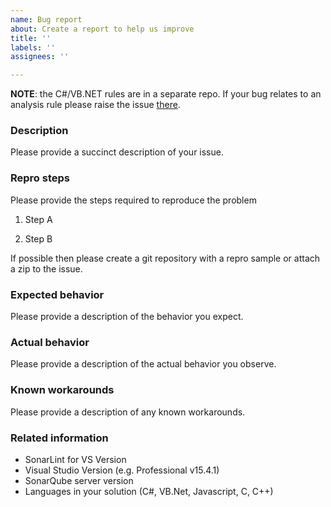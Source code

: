 ```yaml
---
name: Bug report
about: Create a report to help us improve
title: ''
labels: ''
assignees: ''

---
```


**NOTE**: the C#/VB.NET rules are in a separate repo. If your bug relates to an analysis rule please raise the issue [there](https://github.com/SonarSource/sonar-dotnet/issues).

### Description

Please provide a succinct description of your issue.

### Repro steps

Please provide the steps required to reproduce the problem

1. Step A

2. Step B

If possible then please create a git repository with a repro sample or attach a zip to the issue.

### Expected behavior

Please provide a description of the behavior you expect.

### Actual behavior

Please provide a description of the actual behavior you observe.

### Known workarounds

Please provide a description of any known workarounds.

### Related information

* SonarLint for VS Version
* Visual Studio Version (e.g. Professional v15.4.1)
* SonarQube server version
* Languages in your solution (C#, VB.Net, Javascript, C, C++)
